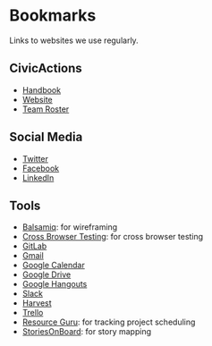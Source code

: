 # Bookmarks

Links to websites we use regularly.

## CivicActions

* [Handbook](https://github.com/CivicActions/handbook)
* [Website](https://civicactions.com/)
* [Team Roster](https://docs.google.com/spreadsheets/d/1mIuxn1pxwNjD2B9kpWgyT1NlAdlvPSZjGDNFvbi3aFs/edit)

## Social Media

* [Twitter](https://twitter.com/CivicActions)
* [Facebook](https://www.facebook.com/CivicActions/)
* [LinkedIn](https://www.linkedin.com/company-beta/54684/)

## Tools

* [Balsamiq](https://www.mybalsamiq.com/login): for wireframing
* [Cross Browser Testing](https://crossbrowsertesting.com): for cross browser testing
* [GitLab](https://git.civicactions.net)
* [Gmail](https://email.gsa.gov/)
* [Google Calendar](https://calendar.google.com)
* [Google Drive](https://drive.google.com/drive/u/0/)
* [Google Hangouts](https://hangouts.google.com/)
* [Slack](https://civicactions.slack.com)
* [Harvest](https://civicactions.harvestapp.com/time#)
* [Trello](https://trello.com/)
* [Resource Guru](https://civicactions.resourceguruapp.com/login): for tracking project scheduling
* [StoriesOnBoard](https://app.storiesonboard.com/login): for story mapping
